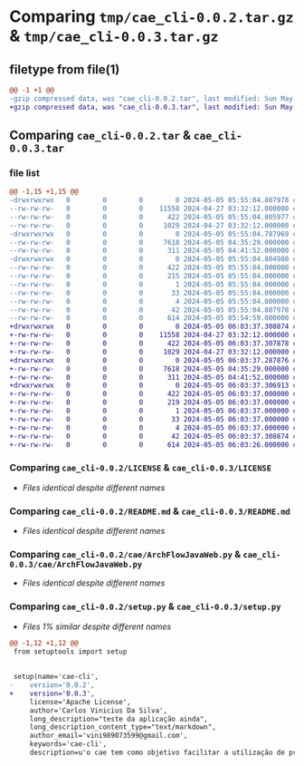 # Comparing `tmp/cae_cli-0.0.2.tar.gz` & `tmp/cae_cli-0.0.3.tar.gz`

## filetype from file(1)

```diff
@@ -1 +1 @@
-gzip compressed data, was "cae_cli-0.0.2.tar", last modified: Sun May  5 05:55:04 2024, max compression
+gzip compressed data, was "cae_cli-0.0.3.tar", last modified: Sun May  5 06:03:37 2024, max compression
```

## Comparing `cae_cli-0.0.2.tar` & `cae_cli-0.0.3.tar`

### file list

```diff
@@ -1,15 +1,15 @@
-drwxrwxrwx   0        0        0        0 2024-05-05 05:55:04.807978 cae_cli-0.0.2/
--rw-rw-rw-   0        0        0    11558 2024-04-27 03:32:12.000000 cae_cli-0.0.2/LICENSE
--rw-rw-rw-   0        0        0      422 2024-05-05 05:55:04.805977 cae_cli-0.0.2/PKG-INFO
--rw-rw-rw-   0        0        0     1029 2024-04-27 03:32:12.000000 cae_cli-0.0.2/README.md
-drwxrwxrwx   0        0        0        0 2024-05-05 05:55:04.787969 cae_cli-0.0.2/cae/
--rw-rw-rw-   0        0        0     7618 2024-05-05 04:35:29.000000 cae_cli-0.0.2/cae/ArchFlowJavaWeb.py
--rw-rw-rw-   0        0        0      311 2024-05-05 04:41:52.000000 cae_cli-0.0.2/cae/main.py
-drwxrwxrwx   0        0        0        0 2024-05-05 05:55:04.804980 cae_cli-0.0.2/cae_cli.egg-info/
--rw-rw-rw-   0        0        0      422 2024-05-05 05:55:04.000000 cae_cli-0.0.2/cae_cli.egg-info/PKG-INFO
--rw-rw-rw-   0        0        0      215 2024-05-05 05:55:04.000000 cae_cli-0.0.2/cae_cli.egg-info/SOURCES.txt
--rw-rw-rw-   0        0        0        1 2024-05-05 05:55:04.000000 cae_cli-0.0.2/cae_cli.egg-info/dependency_links.txt
--rw-rw-rw-   0        0        0       33 2024-05-05 05:55:04.000000 cae_cli-0.0.2/cae_cli.egg-info/requires.txt
--rw-rw-rw-   0        0        0        4 2024-05-05 05:55:04.000000 cae_cli-0.0.2/cae_cli.egg-info/top_level.txt
--rw-rw-rw-   0        0        0       42 2024-05-05 05:55:04.807978 cae_cli-0.0.2/setup.cfg
--rw-rw-rw-   0        0        0      614 2024-05-05 05:54:59.000000 cae_cli-0.0.2/setup.py
+drwxrwxrwx   0        0        0        0 2024-05-05 06:03:37.308874 cae_cli-0.0.3/
+-rw-rw-rw-   0        0        0    11558 2024-04-27 03:32:12.000000 cae_cli-0.0.3/LICENSE
+-rw-rw-rw-   0        0        0      422 2024-05-05 06:03:37.307878 cae_cli-0.0.3/PKG-INFO
+-rw-rw-rw-   0        0        0     1029 2024-04-27 03:32:12.000000 cae_cli-0.0.3/README.md
+drwxrwxrwx   0        0        0        0 2024-05-05 06:03:37.287876 cae_cli-0.0.3/cae/
+-rw-rw-rw-   0        0        0     7618 2024-05-05 04:35:29.000000 cae_cli-0.0.3/cae/ArchFlowJavaWeb.py
+-rw-rw-rw-   0        0        0      311 2024-05-05 04:41:52.000000 cae_cli-0.0.3/cae/__init__.py
+drwxrwxrwx   0        0        0        0 2024-05-05 06:03:37.306913 cae_cli-0.0.3/cae_cli.egg-info/
+-rw-rw-rw-   0        0        0      422 2024-05-05 06:03:37.000000 cae_cli-0.0.3/cae_cli.egg-info/PKG-INFO
+-rw-rw-rw-   0        0        0      219 2024-05-05 06:03:37.000000 cae_cli-0.0.3/cae_cli.egg-info/SOURCES.txt
+-rw-rw-rw-   0        0        0        1 2024-05-05 06:03:37.000000 cae_cli-0.0.3/cae_cli.egg-info/dependency_links.txt
+-rw-rw-rw-   0        0        0       33 2024-05-05 06:03:37.000000 cae_cli-0.0.3/cae_cli.egg-info/requires.txt
+-rw-rw-rw-   0        0        0        4 2024-05-05 06:03:37.000000 cae_cli-0.0.3/cae_cli.egg-info/top_level.txt
+-rw-rw-rw-   0        0        0       42 2024-05-05 06:03:37.308874 cae_cli-0.0.3/setup.cfg
+-rw-rw-rw-   0        0        0      614 2024-05-05 06:03:26.000000 cae_cli-0.0.3/setup.py
```

### Comparing `cae_cli-0.0.2/LICENSE` & `cae_cli-0.0.3/LICENSE`

 * *Files identical despite different names*

### Comparing `cae_cli-0.0.2/README.md` & `cae_cli-0.0.3/README.md`

 * *Files identical despite different names*

### Comparing `cae_cli-0.0.2/cae/ArchFlowJavaWeb.py` & `cae_cli-0.0.3/cae/ArchFlowJavaWeb.py`

 * *Files identical despite different names*

### Comparing `cae_cli-0.0.2/setup.py` & `cae_cli-0.0.3/setup.py`

 * *Files 1% similar despite different names*

```diff
@@ -1,12 +1,12 @@
 from setuptools import setup
 
 
 setup(name='cae-cli',
-    version='0.0.2',
+    version='0.0.3',
     license='Apache License',
     author='Carlos Vinicius Da Silva',
     long_description="teste da aplicação ainda",
     long_description_content_type="text/markdown",
     author_email='vini989073599@gmail.com',
     keywords='cae-cli',
     description=u'o cae tem como objetivo facilitar a utilização de projeto com arquitetura limpa',
```

